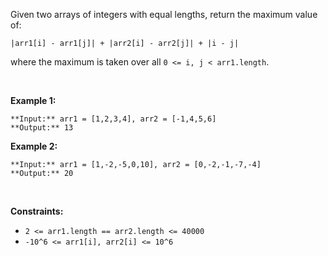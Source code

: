 Given two arrays of integers with equal lengths, return the maximum value of:


`|arr1[i] - arr1[j]| + |arr2[i] - arr2[j]| + |i - j|`


where the maximum is taken over all `0 <= i, j < arr1.length`.


 


**Example 1:**



```
**Input:** arr1 = [1,2,3,4], arr2 = [-1,4,5,6]
**Output:** 13

```

**Example 2:**



```
**Input:** arr1 = [1,-2,-5,0,10], arr2 = [0,-2,-1,-7,-4]
**Output:** 20

```

 


**Constraints:**


* `2 <= arr1.length == arr2.length <= 40000`
* `-10^6 <= arr1[i], arr2[i] <= 10^6`


